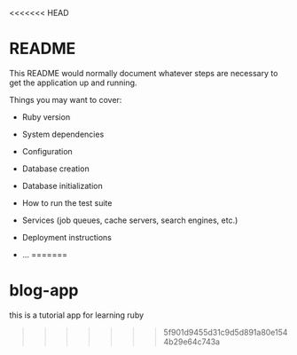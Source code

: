 <<<<<<< HEAD
# README

This README would normally document whatever steps are necessary to get the
application up and running.

Things you may want to cover:

* Ruby version

* System dependencies

* Configuration

* Database creation

* Database initialization

* How to run the test suite

* Services (job queues, cache servers, search engines, etc.)

* Deployment instructions

* ...
=======
# blog-app
this is a tutorial app for learning ruby 
>>>>>>> 5f901d9455d31c9d5d891a80e1544b29e64c743a
